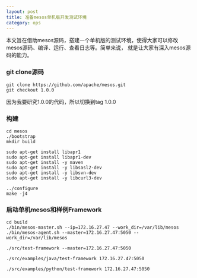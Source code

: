 ```yaml
---
layout: post
title: 准备mesos单机版开发测试环境
category: ops 
---
```

本文旨在借助mesos源码，搭建一个单机版的测试环境，使得大家可以修改mesos源码、编译、运行、查看日志等。简单来说，
就是让大家有深入mesos源码的能力。

### git clone源码
```
git clone https://github.com/apache/mesos.git
git checkout 1.0.0
```
因为我要研究1.0.0的代码，所以切换到tag 1.0.0

### 构建
```
cd mesos
./bootstrap
mkdir build

sudo apt-get install libapr1
sudo apt-get install libapr1-dev
sudo apt-get install -y maven
sudo apt-get install -y libsasl2-dev
sudo apt-get install -y libsvn-dev
sudo apt-get install -y libcurl3-dev

../configure
make -j4
```


### 启动单机mesos和样例Framework
```
cd build
./bin/mesos-master.sh --ip=172.16.27.47 --work_dir=/var/lib/mesos
./bin/mesos-agent.sh --master=172.16.27.47:5050 --work_dir=/var/lib/mesos

./src/test-framework --master=172.16.27.47:5050

./src/examples/java/test-framework 172.16.27.47:5050

./src/examples/python/test-framework 172.16.27.47:5050
```

